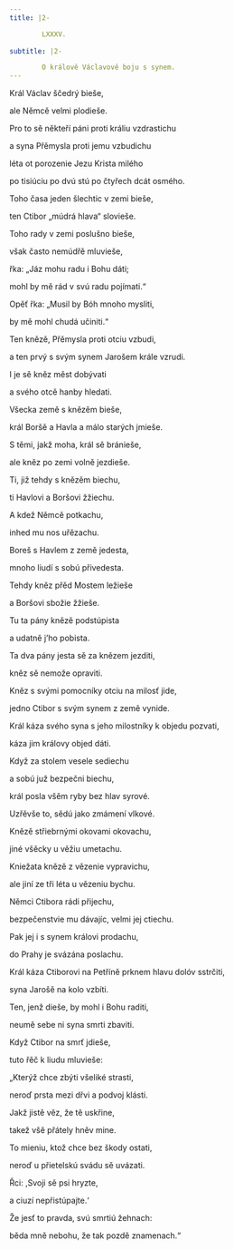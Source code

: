 ```yaml
---
title: |2-

        LXXXV.
      
subtitle: |2-

        O králově Václavově boju s synem.
---
```


Král Václav ščedrý bieše,

ale Němcě velmi plodieše.

Pro to sě někteří páni proti králiu vzdrastichu

a syna Přěmysla proti jemu vzbudichu

léta ot porozenie Jezu Krista milého

po tisiúciu po dvú stú po čtyřech dcát osmého.

Toho časa jeden šlechtic v zemi bieše,

ten Ctibor „múdrá hlava“ slovieše.

Toho rady v zemi poslušno bieše,

však často nemúdřě mluvieše,

řka: „Jáz mohu radu i Bohu dáti;

mohl by mě rád v svú radu pojímati.“

Opěť řka: „Musil by Bóh mnoho mysliti,

by mě mohl chudá učiniti.“

Ten knězě, Přěmysla proti otciu vzbudi,

a ten prvý s svým synem Jarošem krále vzrudi.

I je sě kněz měst dobývati

a svého otcě hanby hledati.

Všecka země s knězěm bieše,

král Boršě a Havla a málo starých jmieše.

S těmi, jakž moha, král sě bránieše,

ale kněz po zemi volně jezdieše.

Ti, již tehdy s knězěm biechu,

ti Havlovi a Boršovi žžiechu.

A kdež Němcě potkachu,

inhed mu nos uřězachu.

Boreš s Havlem z země jedesta,

mnoho liudí s sobú přivedesta.

Tehdy kněz přěd Mostem ležieše

a Boršovi sbožie žžieše.

Tu ta pány knězě podstúpista

a udatně j’ho pobista.

Ta dva pány jesta sě za knězem jezditi,

kněz sě nemože opraviti.

Kněz s svými pomocníky otciu na milosť jide,

jedno Ctibor s svým synem z země vynide.

Král káza svého syna s jeho milostníky k objedu pozvati,

káza jim královy objed dáti.

Když za stolem vesele sediechu

a sobú juž bezpečni biechu,

král posla všěm ryby bez hlav syrové.

Uzřěvše to, sědú jako zmámení vlkové.

Knězě střiebrnými okovami okovachu,

jiné všěcky u věžiu umetachu.

Kniežata knězě z vězenie vypravichu,

ale jiní ze tři léta u vězeniu bychu.

Němci Ctibora rádi přijechu,

bezpečenstvie mu dávajíc, velmi jej ctiechu.

Pak jej i s synem královi prodachu,

do Prahy je svázána poslachu.

Král káza Ctiborovi na Petříně prknem hlavu dolóv sstrčiti,

syna Jarošě na kolo vzbíti.

Ten, jenž dieše, by mohl i Bohu raditi,

neumě sebe ni syna smrti zbaviti.

Když Ctibor na smrť jdieše,

tuto řěč k liudu mluvieše:

„Kterýž chce zbýti všeliké strasti,

neroď prsta mezi dřvi a podvoj klásti.

Jakž jistě věz, že tě uskřine,

takež všě přátely hněv mine.

To mieniu, ktož chce bez škody ostati,

neroď u přietelskú svádu sě uvázati.

Řci: ,Svoji sě psi hryzte,

a ciuzí nepřistúpajte.‘

Že jesť to pravda, svú smrtiú žehnach:

běda mně nebohu, že tak pozdě znamenach.“
